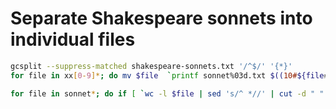 # Separate Shakespeare sonnets into individual files

```bash
gcsplit --suppress-matched shakespeare-sonnets.txt '/^$/' '{*}'
for file in xx[0-9]*; do mv $file  `printf sonnet%03d.txt $((10#${file#xx}+1))`; done
```

```bash
for file in sonnet*; do if [ `wc -l $file | sed 's/^ *//' | cut -d " " -f 1` -ne 15 ] ; then echo $file; fi; done
```